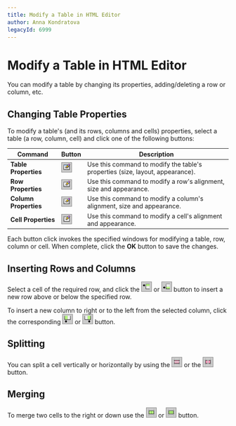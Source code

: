 ```yaml
---
title: Modify a Table in HTML Editor
author: Anna Kondratova
legacyId: 6999
---
```

# Modify a Table in HTML Editor
You can modify a table by changing its properties, adding/deleting a row or column, etc.

## Changing Table Properties
To modify a table's (and its rows, columns and cells) properties, select a table (a row, column, cell) and click one of the following buttons:

| Command | Button | Description |
|---|---|---|
| **Table Properties** | ![ASPxHtmlEditor-Buttons-TableProperties](../../../images/img10327.png) | Use this command to modify the table's properties (size, layout, appearance). |
| **Row Properties** | ![ASPxHtmlEditor-Buttons-RowProperties](../../../images/img10328.png) | Use this command to modify a row's alignment, size and appearance. |
| **Column Properties** | ![ASPxHtmlEditor-Buttons-ColumnProperties](../../../images/img10329.png) | Use this command to modify a column's alignment, size and appearance. |
| **Cell Properties** | ![ASPxHtmlEditor-Buttons-CellProperties](../../../images/img10330.png) | Use this command to modify a cell's alignment and appearance. |

Each button click invokes the specified windows for modifying a table, row, column or cell. When complete, click the **OK** button to save the changes.

## Inserting Rows and Columns
Select a cell of the required row, and click the ![ASPxHtmlEditor-Buttons-InsertRowAbove](../../../images/img10331.png) or ![ASPxHtmlEditor-Buttons-InsertRowBelow](../../../images/img10332.png) button to insert a new row above or below the specified row.

To insert a new column to right or to the left from the selected column, click the corresponding ![ASPxHtmlEditor-Buttons-InsertColumnLeft](../../../images/img10338.png) or ![ASPxHtmlEditor-Buttons-InsertColumnRight](../../../images/img10339.png) button.

## Splitting
You can split a cell vertically or horizontally by using the ![ASPxHtmlEditor-Buttons-SplitVertically](../../../images/img10340.png) or the ![ASPxHtmlEditor-Buttons-SplitHorizontally](../../../images/img10341.png) button.

## Merging
To merge two cells to the right or down use the ![ASPxHtmlEditor-Buttons-MergeRight](../../../images/img10342.png) or ![ASPxHtmlEditor-Buttons-MergeDown](../../../images/img10343.png) button.
